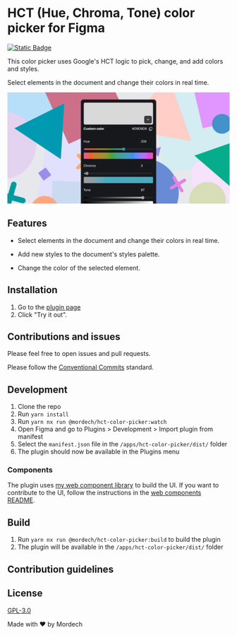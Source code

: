 # HCT (Hue, Chroma, Tone) color picker for Figma

[![Static Badge](https://img.shields.io/badge/HCT_Color_Picker-black?style=flat&logo=figma&logoColor=white&labelColor=black)
](https://www.figma.com/community/plugin/1227923985322908257/hct-color-picker)

This color picker uses Google's HCT logic to pick, change, and add colors and styles.

Select elements in the document and change their colors in real time.

![HCT Color Picker](./assets/cover.png)

## Features

- Select elements in the document and change their colors in real time.

- Add new styles to the document's styles palette.

- Change the color of the selected element.

## Installation

1. Go to the [plugin page](https://www.figma.com/community/plugin/1227923985322908257/HCT-Color-Picker)
2. Click "Try it out".

## Contributions and issues

Please feel free to open issues and pull requests.

Please follow the [Conventional Commits](https://www.conventionalcommits.org/en/v1.0.0/) standard.

## Development

1. Clone the repo
2. Run `yarn install`
3. Run `yarn nx run @mordech/hct-color-picker:watch`
4. Open Figma and go to Plugins > Development > Import plugin from manifest
5. Select the `manifest.json` file in the `/apps/hct-color-picker/dist/` folder
6. The plugin should now be available in the Plugins menu

### Components

The plugin uses [my web component library](/packages/web-components/) to build the UI. If you want to contribute to the UI, follow the instructions in the [web components README](/packages/web-components/README.md).

## Build

1. Run `yarn nx run @mordech/hct-color-picker:build` to build the plugin
2. The plugin will be available in the `/apps/hct-color-picker/dist/` folder

## Contribution guidelines

## License

[GPL-3.0](LICENSE)

Made with ❤️ by Mordech
